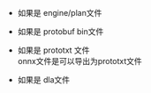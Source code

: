 
+ 如果是 engine/plan文件 

+ 如果是 protobuf bin文件  

+ 如果是 prototxt 文件  
onnx文件是可以导出为prototxt文件  

+ 如果是 dla文件  


